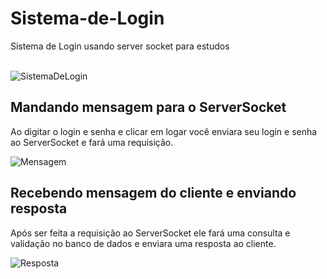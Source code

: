 # Sistema-de-Login
Sistema de Login usando server socket para estudos<br><br>

![SistemaDeLogin](https://user-images.githubusercontent.com/58037508/159175099-113c9221-14a2-4d2e-a80a-1f66b55e98f8.png)

<h2>Mandando mensagem para o ServerSocket</h2>

Ao digitar o login e senha e clicar em logar você enviara seu login e senha ao ServerSocket e fará uma requisição.

![Mensagem](https://i.imgur.com/Ew6cPYQ.png)

<h2>Recebendo mensagem do cliente e enviando resposta</h2>

Após ser feita a requisição ao ServerSocket ele fará uma consulta e validação no banco de dados e enviara uma resposta ao cliente.

![Resposta](https://i.imgur.com/qyNwXZa.png)
